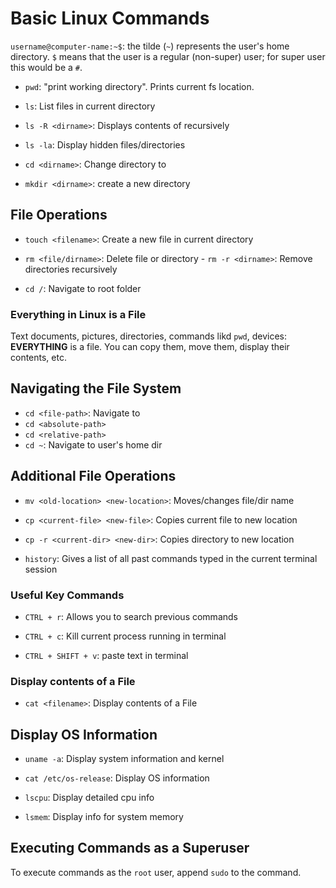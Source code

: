 # Basic Linux Commands

`username@computer-name:~$`: the tilde (`~`) represents the user's home
directory. `$` means that the user is a regular (non-super) user; for super user
this would be a `#`.

- `pwd`: "print working directory". Prints current fs location.

- `ls`: List files in current directory
- `ls -R <dirname>`: Displays contents of <dirname> recursively
- `ls -la`: Display hidden files/directories

- `cd <dirname>`: Change directory to <dirname>

- `mkdir <dirname>`: create a new directory <dirname>

## File Operations

- `touch <filename>`: Create a new file <filename> in current directory

- `rm <file/dirname>`: Delete file or directory - `rm -r <dirname>`: Remove
  directories recursively

- `cd /`: Navigate to root folder

### Everything in Linux is a File

Text documents, pictures, directories, commands likd `pwd`, devices:
**EVERYTHING** is a file. You can copy them, move them, display their contents,
etc.

## Navigating the File System

- `cd <file-path>`: Navigate to <filepath>
- `cd <absolute-path>`
- `cd <relative-path>`
- `cd ~`: Navigate to user's home dir

## Additional File Operations

- `mv <old-location> <new-location>`: Moves/changes file/dir name

- `cp <current-file> <new-file>`: Copies current file to new location
- `cp -r <current-dir> <new-dir>`: Copies directory to new location

- `history`: Gives a list of all past commands typed in the current terminal
  session

### Useful Key Commands

- `CTRL + r`: Allows you to search previous commands

- `CTRL + c`: Kill current process running in terminal

- `CTRL + SHIFT + v`: paste text in terminal

### Display contents of a File

- `cat <filename>`: Display contents of a File

## Display OS Information

- `uname -a`: Display system information and kernel

- `cat /etc/os-release`: Display OS information

- `lscpu`: Display detailed cpu info

- `lsmem`: Display info for system memory

## Executing Commands as a Superuser

To execute commands as the `root` user, append `sudo` to the command.
